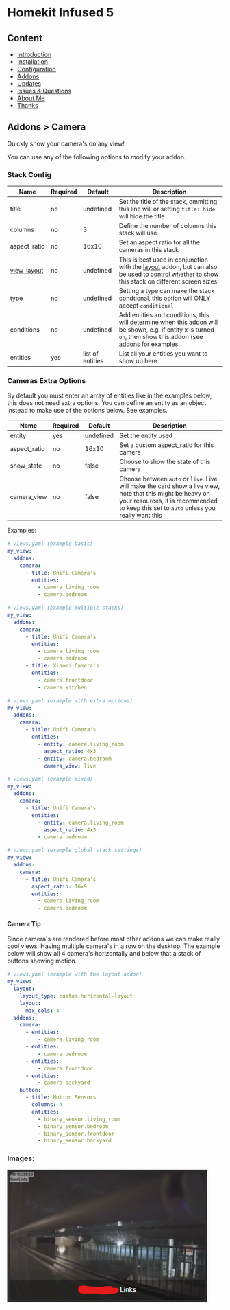 # Homekit Infused 5

## Content
- [Introduction](../index.md)
- [Installation](../installation.md)
- [Configuration](../configuration.md)
- [Addons](../addons.md)
- [Updates](../updates.md)
- [Issues & Questions](../issues.md)
- [About Me](../about.md)
- [Thanks](../thanks.md)

## Addons > Camera

Quickly show your camera's on any view!

You can use any of the following options to modify your addon.

### Stack Config

| Name | Required | Default | Description |
|----------------------------------|-------------|----------------------|-----------------------------------------------------------------------------------------------------------------------------------------------------------------------------------|
| title | no | undefined | Set the title of the stack, ommitting this line will or setting `title: hide` will hide the title |
| columns | no | 3 | Define the number of columns this stack will use |
| aspect_ratio | no | 16x10 | Set an aspect ratio for all the cameras in this stack |
| [view_layout](layout.md#view-layout) | no | undefined | This is best used in conjunction with the [layout](layout.md#view-layout) addon, but can also be used to control whether to show this stack on different screen sizes. |
| type | no | undefined | Setting a type can make the stack condtional, this option will ONLY accept `conditional` |
| conditions | no | undefined | Add entities and conditions, this will determine when this addon will be shown, e.g. if entity x is turned `on`, then show this addon (see [addons](../addons.md) for examples |
| entities | yes | list of entities | List all your entities you want to show up here |

### Cameras Extra Options
By default you must enter an array of entities like in the examples below, this does not need extra options.
You can define an entity as an object instead to make use of the options below. See examples.

| Name | Required | Default | Description |
|----------------------------------|-------------|----------------------|-----------------------------------------------------------------------------------------------------------------------------------------------------------------------------------|
| entity | yes | undefined | Set the entity used |
| aspect_ratio | no | 16x10 | Set a custom aspect_ratio for this camera |
| show_state | no | false | Choose to show the state of this camera |
| camera_view | no | false | Choose between `auto` or `live`. Live will make the card show a live view, note that this might be heavy on your resources, it is recommended to keep this set to `auto` unless you really want this |

Examples:

```yaml
# views.yaml (example basic)
my_view:
  addons:
    camera:
      - title: Unifi Camera's
        entities:
          - camera.living_room
          - camera.bedroom
```
```yaml
# views.yaml (example multiple stacks)
my_view:
  addons:
    camera:
      - title: Unifi Camera's
        entities:
          - camera.living_room
          - camera.bedroom
      - title: Xiaomi Camera's
        entities:
          - camera.frontdoor
          - camera.kitchen
```
```yaml
# views.yaml (example with extra options)
my_view:
  addons:
    camera:
      - title: Unifi Camera's
        entities:
          - entity: camera.living_room
            aspect_ratio: 4x3
          - entity: camera.bedroom
            camera_view: live
```
```yaml
# views.yaml (example mixed)
my_view:
  addons:
    camera:
      - title: Unifi Camera's
        entities:
          - entity: camera.living_room
            aspect_ratio: 4x3
          - camera.bedroom
```
```yaml
# views.yaml (example global stack settings)
my_view:
  addons:
    camera:
      - title: Unifi Camera's
        aspect_ratio: 16x9
        entities:
          - camera.living_room
          - camera.bedroom
```

#### Camera Tip
Since camera's are rendered before most other addons we can make really cool views. Having multiple camera's in a row on the desktop.
The example below will show all 4 camera's horizontally and below that a stack of buttons showing motion.
```yaml
# views.yaml (example with the layout addon)
my_view:
  layout:
    layout_type: custom:horizontal-layout
    layout:
      max_cols: 4
  addons:
    camera:
      - entities:
          - camera.living_room
      - entities:
          - camera.bedroom
      - entities:
          - camera.frontdoor
      - entities:
          - camera.backyard
    button:
      - title: Motion Sensors
        columns: 4
        entities:
          - binary_sensor.living_room
          - binary_sensor.bedroom
          - binary_sensor.frontdoor
          - binary_sensor.backyard
```

### Images:

![Homekit Infused](../images/hki-camera.png)

